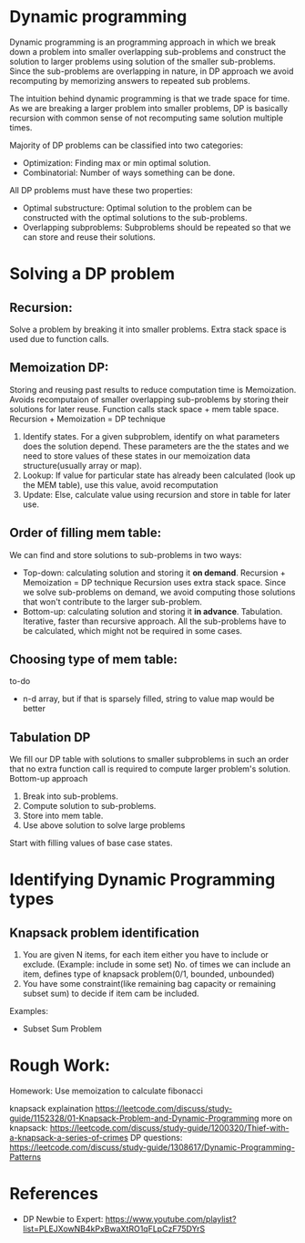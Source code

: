 # Dynamic programming
Dynamic programming is an programming approach in which we break down a problem into smaller overlapping sub-problems and construct the solution to larger problems using solution of the smaller sub-problems.
Since the sub-problems are overlapping in nature, in DP approach we avoid recomputing by memorizing answers to repeated sub problems.

The intuition behind dynamic programming is that we trade space for time.
As we are breaking a larger problem into smaller problems, DP is basically recursion with common sense of not recomputing same solution multiple times.

Majority of DP problems can be classified into two categories:
* Optimization: Finding max or min optimal solution.
* Combinatorial: Number of ways something can be done.

All DP problems must have these two properties:
* Optimal substructure: Optimal solution to the problem can be constructed with the optimal solutions to the sub-problems.
* Overlapping subproblems: Subproblems should be repeated so that we can store and reuse their solutions.

# Solving a DP problem

## Recursion:
Solve a problem by breaking it into smaller problems. Extra stack space is used due to function calls.

## Memoization DP:
Storing and reusing past results to reduce computation time is Memoization.
Avoids recomputaion of smaller overlapping sub-problems by storing their solutions for later reuse.
Function calls stack space + mem table space.
Recursion + Memoization = DP technique

1. Identify states.
    For a given subproblem, identify on what parameters does the solution depend. These parameters are the the states and we need to store values of these states in our memoization data structure(usually array or map).
2. Lookup: If value for particular state has already been calculated (look up the MEM table), use this value, avoid recomputation
3. Update: Else, calculate value using recursion and store in table for later use.

## Order of filling mem table:
We can find and store solutions to sub-problems in two ways:
* Top-down: calculating solution and storing it **on demand**.
    Recursion + Memoization = DP technique
    Recursion uses extra stack space.
    Since we solve sub-problems on demand, we avoid computing those solutions that won't contribute to the larger sub-problem.
* Bottom-up: calculating solution and storing it **in advance**. 
    Tabulation.
    Iterative, faster than recursive approach.
    All the sub-problems have to be calculated, which might not be required in some cases.

## Choosing type of mem table:
to-do
* n-d array, but if that is sparsely filled, string to value map would be better

## Tabulation DP
We fill our DP table with solutions to smaller subproblems in such an order that no extra function call is required to compute larger problem's solution.
Bottom-up approach
1. Break into sub-problems.
2. Compute solution to sub-problems.
3. Store into mem table.
4. Use above solution to solve large problems

Start with filling values of base case states.

# Identifying Dynamic Programming types

## Knapsack problem identification
1. You are given N items, for each item either you have to include or exclude. (Example: include in some set)
    No. of times we can include an item, defines type of knapsack problem(0/1, bounded, unbounded)
2. You have some constraint(like remaining bag capacity or remaining subset sum) to decide if item cam be included.

Examples:
* Subset Sum Problem

# Rough Work:
Homework: Use memoization to calculate fibonacci

knapsack explaination https://leetcode.com/discuss/study-guide/1152328/01-Knapsack-Problem-and-Dynamic-Programming
more on knapsack: https://leetcode.com/discuss/study-guide/1200320/Thief-with-a-knapsack-a-series-of-crimes
DP questions: https://leetcode.com/discuss/study-guide/1308617/Dynamic-Programming-Patterns

# References
* DP Newbie to Expert: https://www.youtube.com/playlist?list=PLEJXowNB4kPxBwaXtRO1qFLpCzF75DYrS
